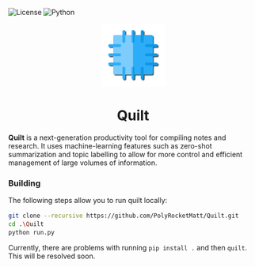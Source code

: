 ![License](https://img.shields.io/badge/License-MIT-%2368AD63?style=for-the-badge)
![Python](https://img.shields.io/badge/C++-20-%233e7fa8?logo=c++&style=for-the-badge)

<p align="center">
    <img width="128" height="128" src="img/quilt-shadow-small.png" alt="Quilt Logo" />
</p>

<h1 align="center">Quilt</h1>

**Quilt** is a next-generation productivity tool for compiling notes and research. It uses machine-learning features such as zero-shot summarization and topic labelling to allow for more control and efficient management of large volumes of information.

### Building

The following steps allow you to run quilt locally:

```bash
git clone --recursive https://github.com/PolyRocketMatt/Quilt.git
cd .\Quilt
python run.py
```

Currently, there are problems with running ```pip install .``` and then ```quilt```. This will be resolved soon.